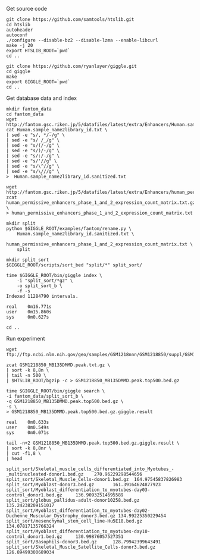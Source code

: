 Get source code

    git clone https://github.com/samtools/htslib.git
    cd htslib
    autoheader
    autoconf
    ./configure --disable-bz2 --disable-lzma --enable-libcurl
    make -j 20
    export HTSLIB_ROOT=`pwd`
    cd ..

    git clone https://github.com/ryanlayer/giggle.git
    cd giggle
    make
    export GIGGLE_ROOT=`pwd`
    cd ..

Get database data and index

    mkdir fantom_data
    cd fantom_data
    wget http://fantom.gsc.riken.jp/5/datafiles/latest/extra/Enhancers/Human.sample_name2library_id.txt
    cat Human.sample_name2library_id.txt \
    | sed -e "s/, */-/g" \
    | sed -e "s/ /_/g" \
    | sed -e "s/(/-/g" \
    | sed -e "s/)/-/g" \
    | sed -e "s/:/-/g" \
    | sed -e "s/'//g" \
    | sed -e "s/\^//g" \
    | sed -e "s/\///g" \
    >  Human.sample_name2library_id.sanitized.txt

    wget http://fantom.gsc.riken.jp/5/datafiles/latest/extra/Enhancers/human_permissive_enhancers_phase_1_and_2_expression_count_matrix.txt.gz
    zcat human_permissive_enhancers_phase_1_and_2_expression_count_matrix.txt.gz \
    > human_permissive_enhancers_phase_1_and_2_expression_count_matrix.txt

    mkdir split
    python $GIGGLE_ROOT/examples/fantom/rename.py \
        Human.sample_name2library_id.sanitized.txt \
        human_permissive_enhancers_phase_1_and_2_expression_count_matrix.txt \
        split
    
    mkdir split_sort
    $GIGGLE_ROOT/scripts/sort_bed "split/*" split_sort/

    time $GIGGLE_ROOT/bin/giggle index \
        -i "split_sort/*gz" \
        -o split_sort_b \
        -f -s
    Indexed 11284790 intervals.

    real    0m16.771s
    user    0m15.860s
    sys     0m0.627s
    
    cd ..

Run experiment

    wget ftp://ftp.ncbi.nlm.nih.gov/geo/samples/GSM1218nnn/GSM1218850/suppl/GSM1218850_MB135DMMD.peak.txt.gz

    zcat GSM1218850_MB135DMMD.peak.txt.gz \
    | sort -k 8,8n \
    | tail -n 500 \
    | $HTSLIB_ROOT/bgzip -c > GSM1218850_MB135DMMD.peak.top500.bed.gz

    time $GIGGLE_ROOT/bin/giggle search \
    -i fantom_data/split_sort_b \
    -q GSM1218850_MB135DMMD.peak.top500.bed.gz \
    -s \
    > GSM1218850_MB135DMMD.peak.top500.bed.gz.giggle.result

    real    0m0.633s
    user    0m0.549s
    sys     0m0.071s

    tail -n+2 GSM1218850_MB135DMMD.peak.top500.bed.gz.giggle.result \
    | sort -k 8,8nr \
    | cut -f1,8 \
    | head

    split_sort/Skeletal_muscle_cells_differentiated_into_Myotubes_-_multinucleated-donor1.bed.gz    270.96229298544656
    split_sort/Skeletal_Muscle_Cells-donor1.bed.gz  164.97545837826983
    split_sort/Myoblast-donor3.bed.gz       161.39164624877923
    split_sort/Myoblast_differentiation_to_myotubes-day03-control_donor1.bed.gz     136.90932514695589
    split_sort/globus_pallidus-adult-donor10258.bed.gz      135.24238209151017
    split_sort/Myoblast_differentiation_to_myotubes-day02-Duchenne_Muscular_Dystrophy_donor3.bed.gz 134.99225350229454
    split_sort/mesenchymal_stem_cell_line-Hu5E18.bed.gz     134.07817135766324
    split_sort/Myoblast_differentiation_to_myotubes-day10-control_donor1.bed.gz     130.99876057527351
    split_sort/Basophils-donor3.bed.gz      128.79942399643491
    split_sort/Skeletal_Muscle_Satellite_Cells-donor3.bed.gz        126.89499300689034

